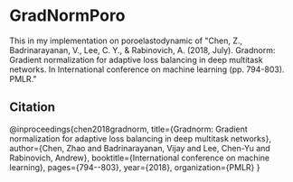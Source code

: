 # GradNormPoro
This in my implementation on poroelastodynamic of "Chen, Z., Badrinarayanan, V., Lee, C. Y., & Rabinovich, A. (2018, July). Gradnorm: Gradient normalization for adaptive loss balancing in deep multitask networks. In International conference on machine learning (pp. 794-803). PMLR." 

## Citation
@inproceedings{chen2018gradnorm,
  title={Gradnorm: Gradient normalization for adaptive loss balancing in deep multitask networks},
  author={Chen, Zhao and Badrinarayanan, Vijay and Lee, Chen-Yu and Rabinovich, Andrew},
  booktitle={International conference on machine learning},
  pages={794--803},
  year={2018},
  organization={PMLR}
}
